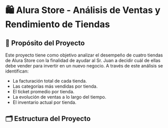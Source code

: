 # 🛍️ Alura Store - Análisis de Ventas y Rendimiento de Tiendas

## 📌 Propósito del Proyecto

Este proyecto tiene como objetivo analizar el desempeño de cuatro tiendas de Alura Store con la finalidad de ayudar al Sr. Juan a decidir cuál de ellas debe vender para invertir en un nuevo negocio. A través de este análisis se identifican:

- La facturación total de cada tienda.
- Las categorías más vendidas por tienda.
- El ticket promedio por tienda.
- La evolución de ventas a lo largo del tiempo.
- El inventario actual por tienda.

## 🗂️ Estructura del Proyecto


